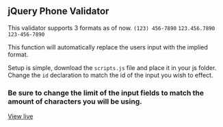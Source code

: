 ## jQuery Phone Validator

This validator supports 3 formats as of now. 
`(123) 456-7890`
`123.456.7890`
`123-456-7890`

This function will automatically replace the users input with the implied format.

Setup is simple, download the `scripts.js` file and place it in your js folder.
Change the `id` declaration to match the id of the input you wish to effect.

### Be sure to change the limit of the input fields to match the amount of characters you will be using.

[View live](https://thesandybridge.github.io/jQuery-Phone-Validation/)
